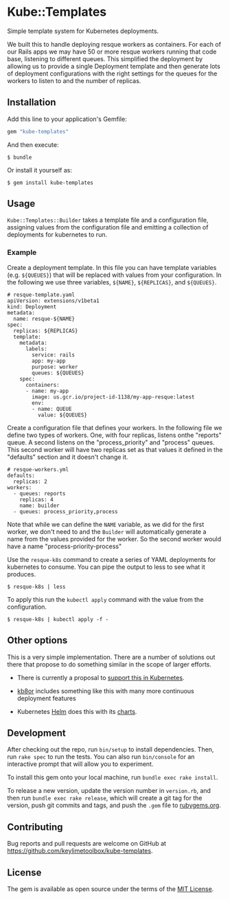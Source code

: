 # Kube::Templates

Simple template system for Kubernetes deployments.

We built this to handle deploying resque workers as containers. For each of our Rails
apps we may have 50 or more resque workers running that code base, listening to different
queues. This simplified the deployment by allowing us to provide a single Deployment template
and then generate lots of deployment configurations with the right settings for the queues
for the workers to listen to and the number of replicas.

## Installation

Add this line to your application's Gemfile:

```ruby
gem "kube-templates"
```

And then execute:

    $ bundle

Or install it yourself as:

    $ gem install kube-templates

## Usage

`Kube::Templates::Builder` takes a template file and a configuration file, assigning values from the
configuration file and emitting a collection of deployments for kubernetes to run.

### Example

Create a deployment template. In this file you can have template variables (e.g. `${QUEUES}`) that 
will be replaced with values from your configuration. In the following we use three variables,
`${NAME}`, `${REPLICAS}`, and `${QUEUES}`.

    # resque-template.yaml
    apiVersion: extensions/v1beta1
    kind: Deployment
    metadata:
      name: resque-${NAME}
    spec:
      replicas: ${REPLICAS}
      template:
        metadata:
          labels:
            service: rails
            app: my-app
            purpose: worker
            queues: ${QUEUES}
        spec:
          containers:
          - name: my-app
            image: us.gcr.io/project-id-1138/my-app-resque:latest
            env:
            - name: QUEUE
              value: ${QUEUES}

Create a configuration file that defines your workers. In the following file we define two types 
of workers. One, with four replicas, listens onthe "reports" queue. A second listens on the 
"process_priority" and "process" queues. This second worker will have two replicas set as that
values it defined in the "defaults" section and it doesn't change it.

    # resque-workers.yml
    defaults:
      replicas: 2
    workers:
      - queues: reports
        replicas: 4
        name: builder
      - queues: process_priority,process
     
Note that while we can define the `NAME` variable, as we did for the first worker, we don't 
need to and the `Builder` will automatically generate a name from the values provided for 
the worker. So the second worker would have a name "process-priority-process"

Use the `resque-k8s` command to create a series of YAML deployments
for kubernetes to consume. You can pipe the output to less to see what it produces.

    $ resque-k8s | less

To apply this run the `kubectl apply` command with the value from the configuration.

    $ resque-k8s | kubectl apply -f -


## Other options

This is a very simple implementation. There are a number of solutions out there that propose to 
do something similar in the scope of larger efforts.

- There is currently a proposal to 
  [support this in Kubernetes](https://github.com/kubernetes/kubernetes/blob/master/docs/proposals/templates.md).

- [kb8or](https://github.com/UKHomeOffice/kb8or) includes something like this with many more continuous deployment
  features

- Kubernetes [Helm](https://helm.sh/) does this with its [charts](https://github.com/kubernetes/helm/tree/master/docs/examples/alpine).

## Development

After checking out the repo, run `bin/setup` to install dependencies. Then, run `rake spec` to run the tests. You can 
also run `bin/console` for an interactive prompt that will allow you to experiment.

To install this gem onto your local machine, run `bundle exec rake install`. 

To release a new version, update the version number in `version.rb`, and then run `bundle exec rake release`, 
which will create a git tag for the version, push git commits and tags, and push the `.gem` file to 
[rubygems.org](https://rubygems.org).

## Contributing

Bug reports and pull requests are welcome on GitHub at https://github.com/keylimetoolbox/kube-templates.


## License

The gem is available as open source under the terms of the [MIT License](http://opensource.org/licenses/MIT).
